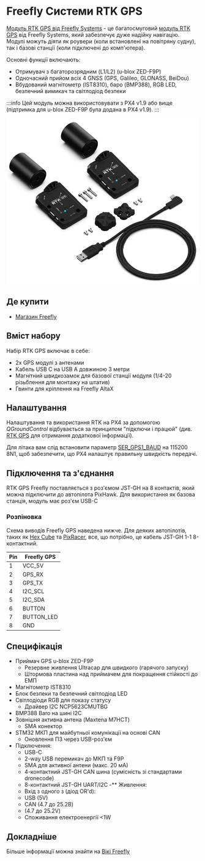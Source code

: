 # Freefly Системи RTK GPS

[Модуль RTK GPS від Freefly Systems](https://store.freeflysystems.com/products/rtk-gps-ground-station) - це багатосмуговий [модуль RTK GPS](../gps_compass/rtk_gps.md) від Freefly Systems, який забезпечує дуже надійну навігацію. Модулі можуть діяти як роувери (коли встановлені на повітряну судну), так і базові станції (коли підключені до комп'ютера).

Основні функції включають:
- Отримувач з багаторозрядним (L1/L2) (u-blox ZED-F9P)
- Одночасний прийом всіх 4 GNSS (GPS, Galileo, GLONASS, BeiDou)
- Вбудований магнітометр (IST8310), баро (BMP388), RGB LED, безпечний вимикач та світлодіод безпеки

:::info
Цей модуль можна використовувати з PX4 v1.9 або вище (підтримка для u-blox ZED-F9P була додана в PX4 v1.9).
:::

![FreeFly GPS Module](../../assets/hardware/gps/freefly_gps_module.jpg)


## Де купити

* [Магазин Freefly](https://store.freeflysystems.com/products/rtk-gps-ground-station)

## Вміст набору

Набір RTK GPS включає в себе:
- 2x GPS модулі з антенами
- Кабель USB C на USB A довжиною 3 метри
- Магнітний швидкозамок для базової станції модуля (1/4-20 різьблення для монтажу на штатив)
- Гвинти для кріплення на Freefly AltaX


## Налаштування

Налаштування та використання RTK на PX4 за допомогою *QGroundControl* відбувається за принципом "підключи і працюй" (див. [RTK GPS](../gps_compass/rtk_gps.md) для отримання додаткової інформації).

Для літака вам слід встановити параметр [SER_GPS1_BAUD](../advanced_config/parameter_reference.md#SER_GPS1_BAUD) на 115200 8N1, щоб забезпечити, що PX4 налаштує правильну швидкість передачі.

## Підключення та з'єднання

RTK GPS Freefly поставляється з роз'ємом JST-GH на 8 контактів, який можна підключити до автопілота PixHawk. Для використання як базова станція, модуль має роз'єм USB-C

### Розпіновка

Схема виводів Freefly GPS наведена нижче. Для деяких автопілотів, таких як [Hex Cube](../flight_controller/pixhawk-2.md) та [PixRacer](../flight_controller/pixracer.md), все, що потрібно, це кабель JST-GH 1-1 8-контактний.

| Pin | Freefly GPS |
| --- | ----------- |
| 1   | VCC_5V      |
| 2   | GPS_RX      |
| 3   | GPS_TX      |
| 4   | I2C_SCL     |
| 5   | I2C_SDA     |
| 6   | BUTTON      |
| 7   | BUTTON_LED  |
| 8   | GND         |

## Специфікація

- Приймач GPS u-blox ZED-F9P
  - Резервне живлення Ultracap для швидкого (гарячого запуску)
  - Штормова пластина над приймачем для покращення стійкості до ЕМП
- Магнітометр IST8310
- Блок безпеки та безпечний світлодіод LED
- Світлодіоди RGB для показу статусу
  - Драйвер I2C NCP5623CMUTBG
- BMP388 Baro на шині I2C
- Зовнішня активна антена (Maxtena M7HCT)
  - SMA конектор
- STM32 МКП для майбутньої комунікації на основі CAN
  - Оновлення ПЗ через USB-роз'єм
- Підключення:
  - USB-C
  - 2-way USB перемикач до МКП та F9P
  - SMA для активної антени (макс. 20 мА)
  - 4-контактний JST-GH CAN шина (сумісність зі стандартами dronecode)
  - 8-контактний JST-GH UART/I2C -** Живлення:
  - Вхід з одного з (діод OR'd):
  - USB (5V)
  - CAN (4.7 до 25.2В)
  - (4.7 до 25.2V)
  - Споживання електроенергії <1W

## Докладніше

Більше інформації можна знайти на [Вікі Freefly](https://freefly.gitbook.io/freefly-public/products/rtk-gps)
  